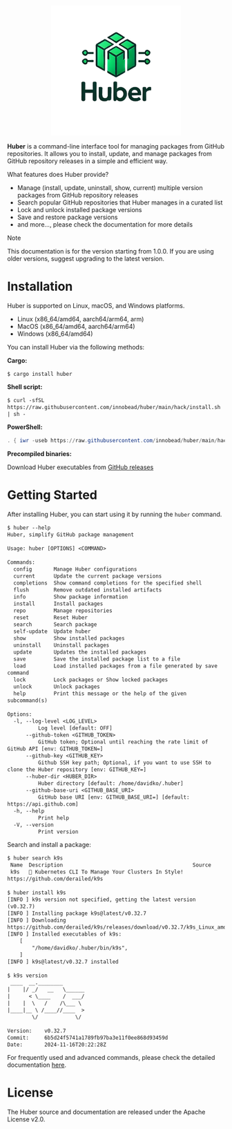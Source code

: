 <div align="center" style="text-align: center;">
<img src="./docs/src/images/huber_logo.png" alt="huber" style="width:300px;"/>
</div>

**Huber** is a command-line interface tool for managing packages from GitHub repositories. It allows you to install, update, and manage packages from GitHub repository releases in a simple and efficient
way.

What features does Huber provide?

- Manage (install, update, uninstall, show, current) multiple version packages from GitHub repository releases
- Search popular GitHub repositories that Huber manages in a curated list
- Lock and unlock installed package versions
- Save and restore package versions
- and more..., please check the documentation for more details

> [!NOTE]  
> This documentation is for the version starting from 1.0.0. If you are using older versions, suggest upgrading to the latest version.

# Installation

Huber is supported on Linux, macOS, and Windows platforms.

- Linux (x86_64/amd64, aarch64/arm64, arm)
- MacOS (x86_64/amd64, aarch64/arm64)
- Windows (x86_64/amd64)

You can install Huber via the following methods:

**Cargo:**

```shell
$ cargo install huber
```

**Shell script:**

```shell
$ curl -sfSL https://raw.githubusercontent.com/innobead/huber/main/hack/install.sh | sh -
```

**PowerShell:**

```powershell
. { iwr -useb https://raw.githubusercontent.com/innobead/huber/main/hack/windows/install.ps1 } | iex; install
```

**Precompiled binaries:**

Download Huber executables from [GitHub releases](https://github.com/innobead/huber/releases)

# Getting Started

After installing Huber, you can start using it by running the `huber` command.

```shell
$ huber --help
Huber, simplify GitHub package management

Usage: huber [OPTIONS] <COMMAND>

Commands:
  config       Manage Huber configurations
  current      Update the current package versions
  completions  Show command completions for the specified shell
  flush        Remove outdated installed artifacts
  info         Show package information
  install      Install packages
  repo         Manage repositories
  reset        Reset Huber
  search       Search package
  self-update  Update huber
  show         Show installed packages
  uninstall    Uninstall packages
  update       Updates the installed packages
  save         Save the installed package list to a file
  load         Load installed packages from a file generated by save command
  lock         Lock packages or Show locked packages
  unlock       Unlock packages
  help         Print this message or the help of the given subcommand(s)

Options:
  -l, --log-level <LOG_LEVEL>
          Log level [default: OFF]
      --github-token <GITHUB_TOKEN>
          GitHub token; Optional until reaching the rate limit of GitHub API [env: GITHUB_TOKEN=]
      --github-key <GITHUB_KEY>
          Github SSH key path; Optional, if you want to use SSH to clone the Huber repository [env: GITHUB_KEY=]
      --huber-dir <HUBER_DIR>
          Huber directory [default: /home/davidko/.huber]
      --github-base-uri <GITHUB_BASE_URI>
          GitHub base URI [env: GITHUB_BASE_URI=] [default: https://api.github.com]
  -h, --help
          Print help
  -V, --version
          Print version
```

Search and install a package:

```shell
$ huber search k9s
 Name  Description                                          Source 
 k9s   🐶 Kubernetes CLI To Manage Your Clusters In Style!  https://github.com/derailed/k9s 
 
$ huber install k9s
[INFO ] k9s version not specified, getting the latest version (v0.32.7)
[INFO ] Installing package k9s@latest/v0.32.7
[INFO ] Downloading https://github.com/derailed/k9s/releases/download/v0.32.7/k9s_Linux_amd64.tar.gz
[INFO ] Installed executables of k9s:
    [
        "/home/davidko/.huber/bin/k9s",
    ]
[INFO ] k9s@latest/v0.32.7 installed

$ k9s version
 ____  __.________       
|    |/ _/   __   \______
|      < \____    /  ___/
|    |  \   /    /\___ \ 
|____|__ \ /____//____  >
        \/            \/ 

Version:    v0.32.7
Commit:     6b5d24f5741a1789fb97ba3e11f0ee868d93459d
Date:       2024-11-16T20:22:28Z
```

For frequently used and advanced commands, please check the detailed documentation [here](https://innobead.github.io/huber/).

# License

The Huber source and documentation are released under the Apache License v2.0.
